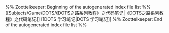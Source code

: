 %% Zoottelkeeper: Beginning of the autogenerated index file list  %%
 [[Subjects/Game/DOTS/《DOTS之路系列教程》之代码笔记|《DOTS之路系列教程》之代码笔记]]
 [[DOTS 学习笔记|DOTS 学习笔记]]
%% Zoottelkeeper: End of the autogenerated index file list  %%
